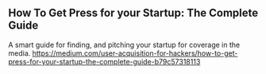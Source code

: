 ## How To Get Press for your Startup: The Complete Guide

A smart guide for finding, and pitching your startup for coverage in the media.
https://medium.com/user-acquisition-for-hackers/how-to-get-press-for-your-startup-the-complete-guide-b79c57318113
